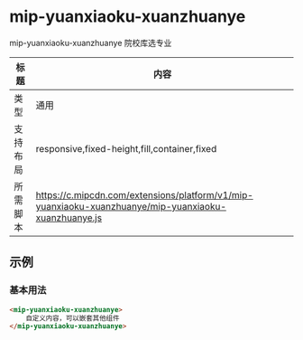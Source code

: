 # mip-yuanxiaoku-xuanzhuanye

mip-yuanxiaoku-xuanzhuanye 院校库选专业

标题|内容
----|----
类型|通用
支持布局|responsive,fixed-height,fill,container,fixed
所需脚本|https://c.mipcdn.com/extensions/platform/v1/mip-yuanxiaoku-xuanzhuanye/mip-yuanxiaoku-xuanzhuanye.js

## 示例

### 基本用法
```html
<mip-yuanxiaoku-xuanzhuanye>
    自定义内容，可以嵌套其他组件
</mip-yuanxiaoku-xuanzhuanye>
```


